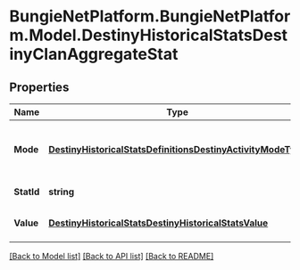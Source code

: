 # BungieNetPlatform.BungieNetPlatform.Model.DestinyHistoricalStatsDestinyClanAggregateStat
## Properties

Name | Type | Description | Notes
------------ | ------------- | ------------- | -------------
**Mode** | [**DestinyHistoricalStatsDefinitionsDestinyActivityModeType**](DestinyHistoricalStatsDefinitionsDestinyActivityModeType.md) | The id of the mode of stats (allPvp, allPvE, etc) | [optional] 
**StatId** | **string** | The id of the stat | [optional] 
**Value** | [**DestinyHistoricalStatsDestinyHistoricalStatsValue**](DestinyHistoricalStatsDestinyHistoricalStatsValue.md) | Value of the stat for this player | [optional] 

[[Back to Model list]](../README.md#documentation-for-models) [[Back to API list]](../README.md#documentation-for-api-endpoints) [[Back to README]](../README.md)

